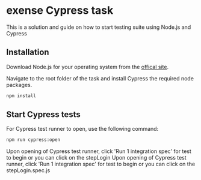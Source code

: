 # exense Cypress task

This is a solution and guide on how to start testing suite using Node.js and Cypress

## Installation

Download Node.js for your operating system from the [offical site](https://nodejs.org/en/).

Navigate to the root folder of the task and install Cypress the required node packages.

```bash
npm install
```

## Start Cypress tests

For Cypress test runner to open, use the following command:

```bash
npm run cypress:open
```
Upon opening of Cypress test runner, click 'Run 1 integration spec' for test to begin or you can click on the stepLogin
Upon opening of Cypress test runner, click 'Run 1 integration spec' for test to begin or you can click on the stepLogin.spec.js